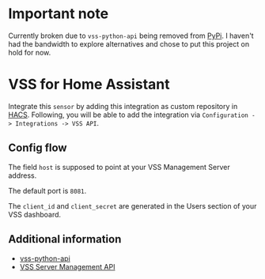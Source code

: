 # Important note

Currently broken due to `vss-python-api` being removed from [PyPi](https://pypi.org/project/vss-python-api/). I haven't had the bandwidth to explore alternatives and chose to put this project on hold for now.

# VSS for Home Assistant

Integrate this `sensor` by adding this integration as custom repository in [HACS](https://hacs.xyz/). Following, you will be able to add the integration via `Configuration -> Integrations -> VSS API`.

## Config flow

The field `host` is supposed to point at your VSS Management Server address.

The default port is `8081`.

The `client_id` and `client_secret` are generated in the Users section of your VSS dashboard.

## Additional information

- [vss-python-api](https://pypi.org/project/vss-python-api/)
- [VSS Server Management API](https://api.visionect.com/)

